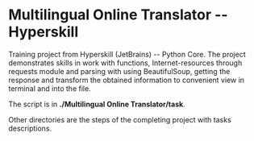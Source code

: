 # Multilingual Online Translator -- Hyperskill
Training project from Hyperskill (JetBrains) -- Python Core. The project demonstrates skills in work with functions, Internet-resources through requests module and parsing with using BeautifulSoup, getting the response and transform the obtained information to convenient view in terminal and into the file. 

The script is in **./Multilingual Online Translator/task**.

Other directories are the steps of the completing project with tasks descriptions.
